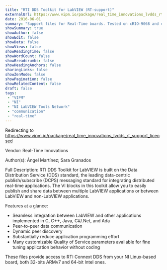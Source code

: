 ```yaml
---
title: "RTI DDS Toolkit for LabVIEW (RT-support)"
externalUrl: https://www.vipm.io/package/real_time_innovations_lvdds_rt_support_licensed
date: 2016-06-01
summary: "Support files for Real-Time boards. Tested on cRIO-9068 and cRIO-9031."
showSummary: true
showAuthor: false
showEdit: false
showData: false
showViews: false
showReadingTime: false
showWordCount: false
showBreadcrumbs: false
showHeadingAnchors: false
sharingLinks: false
showZenMode: false
showPagination: false
showRelatedContent: false
draft: false
tags:
 - "VIPM"
 - "NI"
 - "NI LabVIEW Tools Network"
 - "communication"
 - "real-time"
---
```


Redirecting to https://www.vipm.io/package/real_time_innovations_lvdds_rt_support_licensed

Vendor: Real-Time Innovations

Author(s): Ángel Martínez; Sara Granados
 
Full Description:
RTI DDS Toolkit for LabVIEW is built on the Data Distribution Service (DDS) standard, the leading data-centric publish/subscribe (DCPS) messaging standard for integrating distributed real-time applications. The VI blocks in this toolkit allow you to easily publish and share data between multiple LabVIEW applications or between LabVIEW and non-LabVIEW applications. 

Features at a glance:
- Seamless integration between LabVIEW and other applications implemented in C, C++, Java, C#/.Net, and Ada
- Peer-to-peer data communication
- Dynamic peer discovery
- Substantially reduce application programming effort
- Many customizable Quality of Service parameters available for fine tuning application behavior without coding

These files provide access to RTI Connext DDS from your NI Linux-based board, both 32-bits ARMv7 and 64-bit Intel ones.